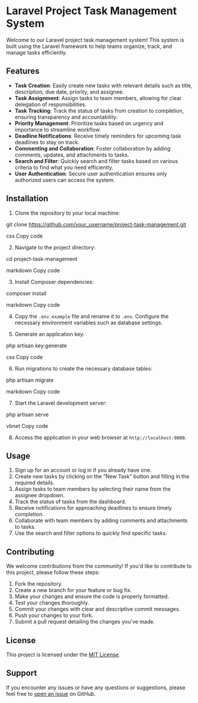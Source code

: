 # Laravel Project Task Management System

Welcome to our Laravel project task management system! This system is built using the Laravel framework to help teams organize, track, and manage tasks efficiently.

## Features

-   **Task Creation**: Easily create new tasks with relevant details such as title, description, due date, priority, and assignee.
-   **Task Assignment**: Assign tasks to team members, allowing for clear delegation of responsibilities.
-   **Task Tracking**: Track the status of tasks from creation to completion, ensuring transparency and accountability.
-   **Priority Management**: Prioritize tasks based on urgency and importance to streamline workflow.
-   **Deadline Notifications**: Receive timely reminders for upcoming task deadlines to stay on track.
-   **Commenting and Collaboration**: Foster collaboration by adding comments, updates, and attachments to tasks.
-   **Search and Filter**: Quickly search and filter tasks based on various criteria to find what you need efficiently.
-   **User Authentication**: Secure user authentication ensures only authorized users can access the system.

## Installation

1. Clone the repository to your local machine:

git clone https://github.com/your_username/project-task-management.git

css
Copy code

2. Navigate to the project directory:

cd project-task-management

markdown
Copy code

3. Install Composer dependencies:

composer install

markdown
Copy code

4. Copy the `.env.example` file and rename it to `.env`. Configure the necessary environment variables such as database settings.

5. Generate an application key:

php artisan key:generate

css
Copy code

6. Run migrations to create the necessary database tables:

php artisan migrate

markdown
Copy code

7. Start the Laravel development server:

php artisan serve

vbnet
Copy code

8. Access the application in your web browser at `http://localhost:8000`.

## Usage

1. Sign up for an account or log in if you already have one.
2. Create new tasks by clicking on the "New Task" button and filling in the required details.
3. Assign tasks to team members by selecting their name from the assignee dropdown.
4. Track the status of tasks from the dashboard.
5. Receive notifications for approaching deadlines to ensure timely completion.
6. Collaborate with team members by adding comments and attachments to tasks.
7. Use the search and filter options to quickly find specific tasks.

## Contributing

We welcome contributions from the community! If you'd like to contribute to this project, please follow these steps:

1. Fork the repository.
2. Create a new branch for your feature or bug fix.
3. Make your changes and ensure the code is properly formatted.
4. Test your changes thoroughly.
5. Commit your changes with clear and descriptive commit messages.
6. Push your changes to your fork.
7. Submit a pull request detailing the changes you've made.

## License

This project is licensed under the [MIT License](LICENSE).

## Support

If you encounter any issues or have any questions or suggestions, please feel free to [open an issue](https://github.com/your_username/project-task-management/issues) on GitHub.
